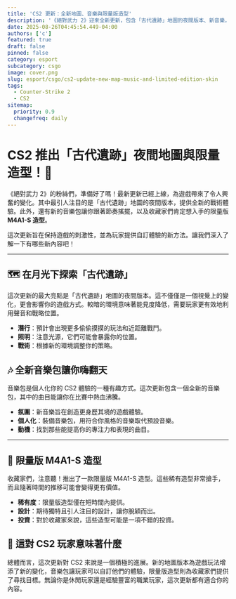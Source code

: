 ```yaml
---
title: 'CS2 更新：全新地圖、音樂與限量版造型'
description: '《絕對武力 2》迎來全新更新，包含「古代遺跡」地圖的夜間版本、新音樂，以及特別版 M4A1-S 造型。'
date: 2025-08-26T04:45:54.449-04:00
authors: ['c']
featured: true
draft: false
pinned: false
category: esport
subcategory: csgo
image: cover.png
slug: esport/csgo/cs2-update-new-map-music-and-limited-edition-skin
tags:
  - Counter-Strike 2
  - CS2
sitemap:
  priority: 0.9
  changefreq: daily
---
```


# CS2 推出「古代遺跡」夜間地圖與限量造型！🌃

《絕對武力 2》的粉絲們，準備好了嗎！最新更新已經上線，為遊戲帶來了令人興奮的變化。其中最引人注目的是「古代遺跡」地圖的夜間版本，提供全新的戰術體驗。此外，還有新的音樂包讓你跟著節奏搖擺，以及收藏家們肯定想入手的限量版 **M4A1-S 造型**。

這次更新旨在保持遊戲的刺激性，並為玩家提供自訂體驗的新方法。讓我們深入了解一下有哪些新內容吧！

---

## 🗺️ 在月光下探索「古代遺跡」

這次更新的最大亮點是「古代遺跡」地圖的夜間版本。這不僅僅是一個視覺上的變化，更會影響你的遊戲方式。較暗的環境意味著能見度降低，需要玩家更有效地利用聲音和戰略位置。

-   **潛行**：預計會出現更多偷偷摸摸的玩法和近距離戰鬥。
-   **照明**：注意光源，它們可能會暴露你的位置。
-   **戰術**：根據新的環境調整你的策略。

## 🎶 全新音樂包讓你嗨翻天

音樂包是個人化你的 CS2 體驗的一種有趣方式。這次更新包含一個全新的音樂包，其中的曲目能讓你在比賽中熱血沸騰。

-   **氛圍**：新音樂旨在創造更身歷其境的遊戲體驗。
-   **個人化**：裝備音樂包，用符合你風格的音樂取代預設音樂。
-   **動機**：找到那些能提高你的專注力和表現的曲目。

---

## 🔫 限量版 M4A1-S 造型

收藏家們，注意聽！推出了一款限量版 M4A1-S 造型。這些稀有造型非常搶手，而且隨著時間的推移可能會變得更有價值。

-   **稀有度**：限量版造型僅在短時間內提供。
-   **設計**：期待獨特且引人注目的設計，讓你脫穎而出。
-   **投資**：對於收藏家來說，這些造型可能是一項不錯的投資。

## 🤔 這對 CS2 玩家意味著什麼

總體而言，這次更新對 CS2 來說是一個積極的進展。新的地圖版本為遊戲玩法增添了新的變化，音樂包讓玩家可以自訂他們的體驗，限量版造型則為收藏家們提供了尋找目標。無論你是休閒玩家還是經驗豐富的職業玩家，這次更新都有適合你的內容。